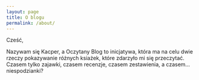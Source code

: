 ```yaml
---
layout: page
title: O blogu
permalink: /about/
---
```


Cześć,

Nazywam się Kacper, a Oczytany Blog to inicjatywa, która ma na celu dwie rzeczy pokazywanie różnych ksiażek, które zdarzyło mi się przeczytać. Czasem tylko zajawki, czasem recenzje, czasem zestawienia, a czasem... niespodzianki?

